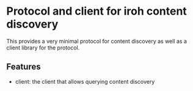 # Protocol and client for iroh content discovery

This provides a very minimal protocol for content discovery as well as a
client library for the protocol.

## Features

- client: the client that allows querying content discovery

